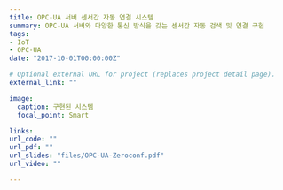 ```yaml
---
title: OPC-UA 서버 센서간 자동 연결 시스템
summary: OPC-UA 서버와 다양한 통신 방식을 갖는 센서간 자동 검색 및 연결 구현
tags:
- IoT
- OPC-UA
date: "2017-10-01T00:00:00Z"

# Optional external URL for project (replaces project detail page).
external_link: ""

image:
  caption: 구현된 시스템
  focal_point: Smart

links:
url_code: ""
url_pdf: ""
url_slides: "files/OPC-UA-Zeroconf.pdf"
url_video: ""

---
```

